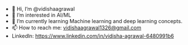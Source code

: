 - 👋 Hi, I’m @vidishaagrawal
- 👀 I’m interested in AI/ML 
- 🌱 I’m currently learning Machine learning and deep learning concepts.
- 📫 How to reach me: vidishaagrawal1326@gmail.com
- Linkedln: https://www.linkedin.com/in/vidisha-agrawal-6480991b6

<!---
vidishaagrawal/vidishaagrawal is a ✨ special ✨ repository because its `README.md` (this file) appears on your GitHub profile.
You can click the Preview link to take a look at your changes.
--->
